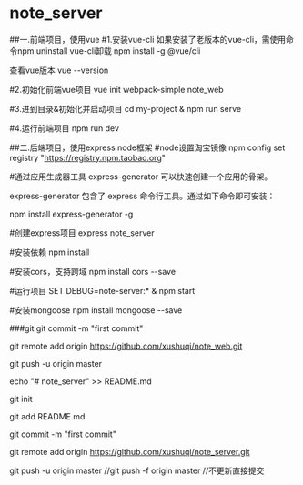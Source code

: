 # note_server
##一.前端项目，使用vue
#1.安装vue-cli
如果安装了老版本的vue-cli，需使用命令npm uninstall vue-cli卸载
npm install -g @vue/cli

查看vue版本
vue --version

#2.初始化前端vue项目
vue init webpack-simple note_web

#3.进到目录&初始化并启动项目
cd my-project & npm run serve

#4.运行前端项目
npm run dev

##二.后端项目，使用express node框架
#node设置淘宝镜像
npm config set registry "https://registry.npm.taobao.org"

#通过应用生成器工具 express-generator 可以快速创建一个应用的骨架。

express-generator 包含了 express 命令行工具。通过如下命令即可安装：

npm install express-generator -g

#创建express项目
express note_server

#安装依赖
npm install

#安装cors，支持跨域
npm install cors --save

#运行项目
SET DEBUG=note-server:* & npm start

#安装mongoose
npm install mongoose --save


###git 
git commit -m "first commit"

git remote add origin https://github.com/xushuqi/note_web.git

git push -u origin master

echo "# note_server" >> README.md

git init

git add README.md

git commit -m "first commit"

git remote add origin https://github.com/xushuqi/note_server.git

git push -u origin master //git push -f origin master //不更新直接提交
